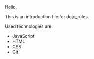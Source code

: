 Hello,

This is an introduction file for dojo_rules.

Used technologies are: 
* JavaScript
* HTML 
* CSS
* Git